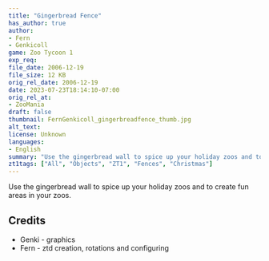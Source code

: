 ```yaml
---
title: "Gingerbread Fence"
has_author: true
author: 
- Fern
- Genkicoll
game: Zoo Tycoon 1
exp_req: 
file_date: 2006-12-19
file_size: 12 KB
orig_rel_date: 2006-12-19
date: 2023-07-23T18:14:10-07:00
orig_rel_at: 
- ZooMania
draft: false
thumbnail: FernGenkicoll_gingerbreadfence_thumb.jpg
alt_text: 
license: Unknown
languages:
- English
summary: "Use the gingerbread wall to spice up your holiday zoos and to create fun areas in your zoos."
zt1tags: ["All", "Objects", "ZT1", "Fences", "Christmas"]
---
```


Use the gingerbread wall to spice up your holiday zoos and to create fun areas in your zoos.

## Credits
- Genki - graphics
- Fern - ztd creation, rotations and configuring

